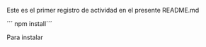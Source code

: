 Este es el primer registro de actividad en el presente README.md

´´´ npm install´´´

Para instalar
